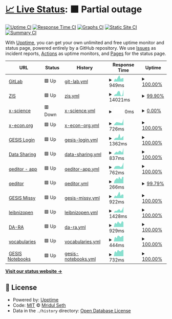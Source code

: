 # [📈 Live Status](https://GESISWTS.github.io/uptime): <!--live status--> **🟧 Partial outage**

[![Uptime CI](https://github.com/koj-co/upptime/workflows/Uptime%20CI/badge.svg)](https://github.com/koj-co/upptime/actions?query=workflow%3A%22Uptime+CI%22)
[![Response Time CI](https://github.com/koj-co/upptime/workflows/Response%20Time%20CI/badge.svg)](https://github.com/koj-co/upptime/actions?query=workflow%3A%22Response+Time+CI%22)
[![Graphs CI](https://github.com/koj-co/upptime/workflows/Graphs%20CI/badge.svg)](https://github.com/koj-co/upptime/actions?query=workflow%3A%22Graphs+CI%22)
[![Static Site CI](https://github.com/koj-co/upptime/workflows/Static%20Site%20CI/badge.svg)](https://github.com/koj-co/upptime/actions?query=workflow%3A%22Static+Site+CI%22)
[![Summary CI](https://github.com/koj-co/upptime/workflows/Summary%20CI/badge.svg)](https://github.com/koj-co/upptime/actions?query=workflow%3A%22Summary+CI%22)

With [Upptime](https://upptime.js.org), you can get your own unlimited and free uptime monitor and status page, powered entirely by a GitHub repository. We use [Issues](https://github.com/MridulS/test_status_page/issues) as incident reports, [Actions](https://github.com/MridulS/test_status_page/actions) as uptime monitors, and [Pages](https://MridulS.github.io/test_status_page) for the status page.

<!--start: status pages-->
<!-- This summary is generated by Upptime (https://github.com/upptime/upptime) -->
<!-- Do not edit this manually, your changes will be overwritten -->
<!-- prettier-ignore -->
| URL | Status | History | Response Time | Uptime |
| --- | ------ | ------- | ------------- | ------ |
| <img alt="" src="https://icons.duckduckgo.com/ip3/git.gesis.org.ico" height="13"> [GitLab](https://git.gesis.org) | 🟩 Up | [git-lab.yml](https://github.com/GESISWTS/uptime/commits/HEAD/history/git-lab.yml) | <details><summary><img alt="Response time graph" src="./graphs/git-lab/response-time-week.png" height="20"> 949ms</summary><br><a href="https://GESISWTS.github.io/uptime/history/git-lab"><img alt="Response time 783" src="https://img.shields.io/endpoint?url=https%3A%2F%2Fraw.githubusercontent.com%2FGESISWTS%2Fuptime%2FHEAD%2Fapi%2Fgit-lab%2Fresponse-time.json"></a><br><a href="https://GESISWTS.github.io/uptime/history/git-lab"><img alt="24-hour response time 929" src="https://img.shields.io/endpoint?url=https%3A%2F%2Fraw.githubusercontent.com%2FGESISWTS%2Fuptime%2FHEAD%2Fapi%2Fgit-lab%2Fresponse-time-day.json"></a><br><a href="https://GESISWTS.github.io/uptime/history/git-lab"><img alt="7-day response time 949" src="https://img.shields.io/endpoint?url=https%3A%2F%2Fraw.githubusercontent.com%2FGESISWTS%2Fuptime%2FHEAD%2Fapi%2Fgit-lab%2Fresponse-time-week.json"></a><br><a href="https://GESISWTS.github.io/uptime/history/git-lab"><img alt="30-day response time 923" src="https://img.shields.io/endpoint?url=https%3A%2F%2Fraw.githubusercontent.com%2FGESISWTS%2Fuptime%2FHEAD%2Fapi%2Fgit-lab%2Fresponse-time-month.json"></a><br><a href="https://GESISWTS.github.io/uptime/history/git-lab"><img alt="1-year response time 815" src="https://img.shields.io/endpoint?url=https%3A%2F%2Fraw.githubusercontent.com%2FGESISWTS%2Fuptime%2FHEAD%2Fapi%2Fgit-lab%2Fresponse-time-year.json"></a></details> | <details><summary><a href="https://GESISWTS.github.io/uptime/history/git-lab">100.00%</a></summary><a href="https://GESISWTS.github.io/uptime/history/git-lab"><img alt="All-time uptime 99.94%" src="https://img.shields.io/endpoint?url=https%3A%2F%2Fraw.githubusercontent.com%2FGESISWTS%2Fuptime%2FHEAD%2Fapi%2Fgit-lab%2Fuptime.json"></a><br><a href="https://GESISWTS.github.io/uptime/history/git-lab"><img alt="24-hour uptime 100.00%" src="https://img.shields.io/endpoint?url=https%3A%2F%2Fraw.githubusercontent.com%2FGESISWTS%2Fuptime%2FHEAD%2Fapi%2Fgit-lab%2Fuptime-day.json"></a><br><a href="https://GESISWTS.github.io/uptime/history/git-lab"><img alt="7-day uptime 100.00%" src="https://img.shields.io/endpoint?url=https%3A%2F%2Fraw.githubusercontent.com%2FGESISWTS%2Fuptime%2FHEAD%2Fapi%2Fgit-lab%2Fuptime-week.json"></a><br><a href="https://GESISWTS.github.io/uptime/history/git-lab"><img alt="30-day uptime 100.00%" src="https://img.shields.io/endpoint?url=https%3A%2F%2Fraw.githubusercontent.com%2FGESISWTS%2Fuptime%2FHEAD%2Fapi%2Fgit-lab%2Fuptime-month.json"></a><br><a href="https://GESISWTS.github.io/uptime/history/git-lab"><img alt="1-year uptime 100.00%" src="https://img.shields.io/endpoint?url=https%3A%2F%2Fraw.githubusercontent.com%2FGESISWTS%2Fuptime%2FHEAD%2Fapi%2Fgit-lab%2Fuptime-year.json"></a></details>
| <img alt="" src="https://icons.duckduckgo.com/ip3/zis.gesis.org.ico" height="13"> [ZIS](https://zis.gesis.org) | 🟩 Up | [zis.yml](https://github.com/GESISWTS/uptime/commits/HEAD/history/zis.yml) | <details><summary><img alt="Response time graph" src="./graphs/zis/response-time-week.png" height="20"> 14021ms</summary><br><a href="https://GESISWTS.github.io/uptime/history/zis"><img alt="Response time 4231" src="https://img.shields.io/endpoint?url=https%3A%2F%2Fraw.githubusercontent.com%2FGESISWTS%2Fuptime%2FHEAD%2Fapi%2Fzis%2Fresponse-time.json"></a><br><a href="https://GESISWTS.github.io/uptime/history/zis"><img alt="24-hour response time 23263" src="https://img.shields.io/endpoint?url=https%3A%2F%2Fraw.githubusercontent.com%2FGESISWTS%2Fuptime%2FHEAD%2Fapi%2Fzis%2Fresponse-time-day.json"></a><br><a href="https://GESISWTS.github.io/uptime/history/zis"><img alt="7-day response time 14021" src="https://img.shields.io/endpoint?url=https%3A%2F%2Fraw.githubusercontent.com%2FGESISWTS%2Fuptime%2FHEAD%2Fapi%2Fzis%2Fresponse-time-week.json"></a><br><a href="https://GESISWTS.github.io/uptime/history/zis"><img alt="30-day response time 8901" src="https://img.shields.io/endpoint?url=https%3A%2F%2Fraw.githubusercontent.com%2FGESISWTS%2Fuptime%2FHEAD%2Fapi%2Fzis%2Fresponse-time-month.json"></a><br><a href="https://GESISWTS.github.io/uptime/history/zis"><img alt="1-year response time 4546" src="https://img.shields.io/endpoint?url=https%3A%2F%2Fraw.githubusercontent.com%2FGESISWTS%2Fuptime%2FHEAD%2Fapi%2Fzis%2Fresponse-time-year.json"></a></details> | <details><summary><a href="https://GESISWTS.github.io/uptime/history/zis">99.90%</a></summary><a href="https://GESISWTS.github.io/uptime/history/zis"><img alt="All-time uptime 99.57%" src="https://img.shields.io/endpoint?url=https%3A%2F%2Fraw.githubusercontent.com%2FGESISWTS%2Fuptime%2FHEAD%2Fapi%2Fzis%2Fuptime.json"></a><br><a href="https://GESISWTS.github.io/uptime/history/zis"><img alt="24-hour uptime 99.32%" src="https://img.shields.io/endpoint?url=https%3A%2F%2Fraw.githubusercontent.com%2FGESISWTS%2Fuptime%2FHEAD%2Fapi%2Fzis%2Fuptime-day.json"></a><br><a href="https://GESISWTS.github.io/uptime/history/zis"><img alt="7-day uptime 99.90%" src="https://img.shields.io/endpoint?url=https%3A%2F%2Fraw.githubusercontent.com%2FGESISWTS%2Fuptime%2FHEAD%2Fapi%2Fzis%2Fuptime-week.json"></a><br><a href="https://GESISWTS.github.io/uptime/history/zis"><img alt="30-day uptime 99.80%" src="https://img.shields.io/endpoint?url=https%3A%2F%2Fraw.githubusercontent.com%2FGESISWTS%2Fuptime%2FHEAD%2Fapi%2Fzis%2Fuptime-month.json"></a><br><a href="https://GESISWTS.github.io/uptime/history/zis"><img alt="1-year uptime 99.39%" src="https://img.shields.io/endpoint?url=https%3A%2F%2Fraw.githubusercontent.com%2FGESISWTS%2Fuptime%2FHEAD%2Fapi%2Fzis%2Fuptime-year.json"></a></details>
| <img alt="" src="https://icons.duckduckgo.com/ip3/www.x-science.org.ico" height="13"> [x-science](https://www.x-science.org/xscience/#!Home) | 🟥 Down | [x-science.yml](https://github.com/GESISWTS/uptime/commits/HEAD/history/x-science.yml) | <details><summary><img alt="Response time graph" src="./graphs/x-science/response-time-week.png" height="20"> 0ms</summary><br><a href="https://GESISWTS.github.io/uptime/history/x-science"><img alt="Response time 485" src="https://img.shields.io/endpoint?url=https%3A%2F%2Fraw.githubusercontent.com%2FGESISWTS%2Fuptime%2FHEAD%2Fapi%2Fx-science%2Fresponse-time.json"></a><br><a href="https://GESISWTS.github.io/uptime/history/x-science"><img alt="24-hour response time 0" src="https://img.shields.io/endpoint?url=https%3A%2F%2Fraw.githubusercontent.com%2FGESISWTS%2Fuptime%2FHEAD%2Fapi%2Fx-science%2Fresponse-time-day.json"></a><br><a href="https://GESISWTS.github.io/uptime/history/x-science"><img alt="7-day response time 0" src="https://img.shields.io/endpoint?url=https%3A%2F%2Fraw.githubusercontent.com%2FGESISWTS%2Fuptime%2FHEAD%2Fapi%2Fx-science%2Fresponse-time-week.json"></a><br><a href="https://GESISWTS.github.io/uptime/history/x-science"><img alt="30-day response time 0" src="https://img.shields.io/endpoint?url=https%3A%2F%2Fraw.githubusercontent.com%2FGESISWTS%2Fuptime%2FHEAD%2Fapi%2Fx-science%2Fresponse-time-month.json"></a><br><a href="https://GESISWTS.github.io/uptime/history/x-science"><img alt="1-year response time 494" src="https://img.shields.io/endpoint?url=https%3A%2F%2Fraw.githubusercontent.com%2FGESISWTS%2Fuptime%2FHEAD%2Fapi%2Fx-science%2Fresponse-time-year.json"></a></details> | <details><summary><a href="https://GESISWTS.github.io/uptime/history/x-science">0.00%</a></summary><a href="https://GESISWTS.github.io/uptime/history/x-science"><img alt="All-time uptime 51.02%" src="https://img.shields.io/endpoint?url=https%3A%2F%2Fraw.githubusercontent.com%2FGESISWTS%2Fuptime%2FHEAD%2Fapi%2Fx-science%2Fuptime.json"></a><br><a href="https://GESISWTS.github.io/uptime/history/x-science"><img alt="24-hour uptime 0.00%" src="https://img.shields.io/endpoint?url=https%3A%2F%2Fraw.githubusercontent.com%2FGESISWTS%2Fuptime%2FHEAD%2Fapi%2Fx-science%2Fuptime-day.json"></a><br><a href="https://GESISWTS.github.io/uptime/history/x-science"><img alt="7-day uptime 0.00%" src="https://img.shields.io/endpoint?url=https%3A%2F%2Fraw.githubusercontent.com%2FGESISWTS%2Fuptime%2FHEAD%2Fapi%2Fx-science%2Fuptime-week.json"></a><br><a href="https://GESISWTS.github.io/uptime/history/x-science"><img alt="30-day uptime 1.38%" src="https://img.shields.io/endpoint?url=https%3A%2F%2Fraw.githubusercontent.com%2FGESISWTS%2Fuptime%2FHEAD%2Fapi%2Fx-science%2Fuptime-month.json"></a><br><a href="https://GESISWTS.github.io/uptime/history/x-science"><img alt="1-year uptime 4.42%" src="https://img.shields.io/endpoint?url=https%3A%2F%2Fraw.githubusercontent.com%2FGESISWTS%2Fuptime%2FHEAD%2Fapi%2Fx-science%2Fuptime-year.json"></a></details>
| <img alt="" src="https://icons.duckduckgo.com/ip3/x-econ.org.ico" height="13"> [x-econ.org](https://x-econ.org/xecon/#!Home) | 🟩 Up | [x-econ-org.yml](https://github.com/GESISWTS/uptime/commits/HEAD/history/x-econ-org.yml) | <details><summary><img alt="Response time graph" src="./graphs/x-econ-org/response-time-week.png" height="20"> 726ms</summary><br><a href="https://GESISWTS.github.io/uptime/history/x-econ-org"><img alt="Response time 515" src="https://img.shields.io/endpoint?url=https%3A%2F%2Fraw.githubusercontent.com%2FGESISWTS%2Fuptime%2FHEAD%2Fapi%2Fx-econ-org%2Fresponse-time.json"></a><br><a href="https://GESISWTS.github.io/uptime/history/x-econ-org"><img alt="24-hour response time 1540" src="https://img.shields.io/endpoint?url=https%3A%2F%2Fraw.githubusercontent.com%2FGESISWTS%2Fuptime%2FHEAD%2Fapi%2Fx-econ-org%2Fresponse-time-day.json"></a><br><a href="https://GESISWTS.github.io/uptime/history/x-econ-org"><img alt="7-day response time 726" src="https://img.shields.io/endpoint?url=https%3A%2F%2Fraw.githubusercontent.com%2FGESISWTS%2Fuptime%2FHEAD%2Fapi%2Fx-econ-org%2Fresponse-time-week.json"></a><br><a href="https://GESISWTS.github.io/uptime/history/x-econ-org"><img alt="30-day response time 595" src="https://img.shields.io/endpoint?url=https%3A%2F%2Fraw.githubusercontent.com%2FGESISWTS%2Fuptime%2FHEAD%2Fapi%2Fx-econ-org%2Fresponse-time-month.json"></a><br><a href="https://GESISWTS.github.io/uptime/history/x-econ-org"><img alt="1-year response time 518" src="https://img.shields.io/endpoint?url=https%3A%2F%2Fraw.githubusercontent.com%2FGESISWTS%2Fuptime%2FHEAD%2Fapi%2Fx-econ-org%2Fresponse-time-year.json"></a></details> | <details><summary><a href="https://GESISWTS.github.io/uptime/history/x-econ-org">100.00%</a></summary><a href="https://GESISWTS.github.io/uptime/history/x-econ-org"><img alt="All-time uptime 99.19%" src="https://img.shields.io/endpoint?url=https%3A%2F%2Fraw.githubusercontent.com%2FGESISWTS%2Fuptime%2FHEAD%2Fapi%2Fx-econ-org%2Fuptime.json"></a><br><a href="https://GESISWTS.github.io/uptime/history/x-econ-org"><img alt="24-hour uptime 100.00%" src="https://img.shields.io/endpoint?url=https%3A%2F%2Fraw.githubusercontent.com%2FGESISWTS%2Fuptime%2FHEAD%2Fapi%2Fx-econ-org%2Fuptime-day.json"></a><br><a href="https://GESISWTS.github.io/uptime/history/x-econ-org"><img alt="7-day uptime 100.00%" src="https://img.shields.io/endpoint?url=https%3A%2F%2Fraw.githubusercontent.com%2FGESISWTS%2Fuptime%2FHEAD%2Fapi%2Fx-econ-org%2Fuptime-week.json"></a><br><a href="https://GESISWTS.github.io/uptime/history/x-econ-org"><img alt="30-day uptime 99.96%" src="https://img.shields.io/endpoint?url=https%3A%2F%2Fraw.githubusercontent.com%2FGESISWTS%2Fuptime%2FHEAD%2Fapi%2Fx-econ-org%2Fuptime-month.json"></a><br><a href="https://GESISWTS.github.io/uptime/history/x-econ-org"><img alt="1-year uptime 98.46%" src="https://img.shields.io/endpoint?url=https%3A%2F%2Fraw.githubusercontent.com%2FGESISWTS%2Fuptime%2FHEAD%2Fapi%2Fx-econ-org%2Fuptime-year.json"></a></details>
| <img alt="" src="https://icons.duckduckgo.com/ip3/login.gesis.org.ico" height="13"> [GESIS Login](https://login.gesis.org) | 🟩 Up | [gesis-login.yml](https://github.com/GESISWTS/uptime/commits/HEAD/history/gesis-login.yml) | <details><summary><img alt="Response time graph" src="./graphs/gesis-login/response-time-week.png" height="20"> 1362ms</summary><br><a href="https://GESISWTS.github.io/uptime/history/gesis-login"><img alt="Response time 893" src="https://img.shields.io/endpoint?url=https%3A%2F%2Fraw.githubusercontent.com%2FGESISWTS%2Fuptime%2FHEAD%2Fapi%2Fgesis-login%2Fresponse-time.json"></a><br><a href="https://GESISWTS.github.io/uptime/history/gesis-login"><img alt="24-hour response time 1838" src="https://img.shields.io/endpoint?url=https%3A%2F%2Fraw.githubusercontent.com%2FGESISWTS%2Fuptime%2FHEAD%2Fapi%2Fgesis-login%2Fresponse-time-day.json"></a><br><a href="https://GESISWTS.github.io/uptime/history/gesis-login"><img alt="7-day response time 1362" src="https://img.shields.io/endpoint?url=https%3A%2F%2Fraw.githubusercontent.com%2FGESISWTS%2Fuptime%2FHEAD%2Fapi%2Fgesis-login%2Fresponse-time-week.json"></a><br><a href="https://GESISWTS.github.io/uptime/history/gesis-login"><img alt="30-day response time 1008" src="https://img.shields.io/endpoint?url=https%3A%2F%2Fraw.githubusercontent.com%2FGESISWTS%2Fuptime%2FHEAD%2Fapi%2Fgesis-login%2Fresponse-time-month.json"></a><br><a href="https://GESISWTS.github.io/uptime/history/gesis-login"><img alt="1-year response time 881" src="https://img.shields.io/endpoint?url=https%3A%2F%2Fraw.githubusercontent.com%2FGESISWTS%2Fuptime%2FHEAD%2Fapi%2Fgesis-login%2Fresponse-time-year.json"></a></details> | <details><summary><a href="https://GESISWTS.github.io/uptime/history/gesis-login">100.00%</a></summary><a href="https://GESISWTS.github.io/uptime/history/gesis-login"><img alt="All-time uptime 99.00%" src="https://img.shields.io/endpoint?url=https%3A%2F%2Fraw.githubusercontent.com%2FGESISWTS%2Fuptime%2FHEAD%2Fapi%2Fgesis-login%2Fuptime.json"></a><br><a href="https://GESISWTS.github.io/uptime/history/gesis-login"><img alt="24-hour uptime 100.00%" src="https://img.shields.io/endpoint?url=https%3A%2F%2Fraw.githubusercontent.com%2FGESISWTS%2Fuptime%2FHEAD%2Fapi%2Fgesis-login%2Fuptime-day.json"></a><br><a href="https://GESISWTS.github.io/uptime/history/gesis-login"><img alt="7-day uptime 100.00%" src="https://img.shields.io/endpoint?url=https%3A%2F%2Fraw.githubusercontent.com%2FGESISWTS%2Fuptime%2FHEAD%2Fapi%2Fgesis-login%2Fuptime-week.json"></a><br><a href="https://GESISWTS.github.io/uptime/history/gesis-login"><img alt="30-day uptime 100.00%" src="https://img.shields.io/endpoint?url=https%3A%2F%2Fraw.githubusercontent.com%2FGESISWTS%2Fuptime%2FHEAD%2Fapi%2Fgesis-login%2Fuptime-month.json"></a><br><a href="https://GESISWTS.github.io/uptime/history/gesis-login"><img alt="1-year uptime 99.32%" src="https://img.shields.io/endpoint?url=https%3A%2F%2Fraw.githubusercontent.com%2FGESISWTS%2Fuptime%2FHEAD%2Fapi%2Fgesis-login%2Fuptime-year.json"></a></details>
| <img alt="" src="https://icons.duckduckgo.com/ip3/data.gesis.org.ico" height="13"> [Data Sharing](https://data.gesis.org/sharing/#!Home) | 🟩 Up | [data-sharing.yml](https://github.com/GESISWTS/uptime/commits/HEAD/history/data-sharing.yml) | <details><summary><img alt="Response time graph" src="./graphs/data-sharing/response-time-week.png" height="20"> 837ms</summary><br><a href="https://GESISWTS.github.io/uptime/history/data-sharing"><img alt="Response time 495" src="https://img.shields.io/endpoint?url=https%3A%2F%2Fraw.githubusercontent.com%2FGESISWTS%2Fuptime%2FHEAD%2Fapi%2Fdata-sharing%2Fresponse-time.json"></a><br><a href="https://GESISWTS.github.io/uptime/history/data-sharing"><img alt="24-hour response time 1768" src="https://img.shields.io/endpoint?url=https%3A%2F%2Fraw.githubusercontent.com%2FGESISWTS%2Fuptime%2FHEAD%2Fapi%2Fdata-sharing%2Fresponse-time-day.json"></a><br><a href="https://GESISWTS.github.io/uptime/history/data-sharing"><img alt="7-day response time 837" src="https://img.shields.io/endpoint?url=https%3A%2F%2Fraw.githubusercontent.com%2FGESISWTS%2Fuptime%2FHEAD%2Fapi%2Fdata-sharing%2Fresponse-time-week.json"></a><br><a href="https://GESISWTS.github.io/uptime/history/data-sharing"><img alt="30-day response time 548" src="https://img.shields.io/endpoint?url=https%3A%2F%2Fraw.githubusercontent.com%2FGESISWTS%2Fuptime%2FHEAD%2Fapi%2Fdata-sharing%2Fresponse-time-month.json"></a><br><a href="https://GESISWTS.github.io/uptime/history/data-sharing"><img alt="1-year response time 486" src="https://img.shields.io/endpoint?url=https%3A%2F%2Fraw.githubusercontent.com%2FGESISWTS%2Fuptime%2FHEAD%2Fapi%2Fdata-sharing%2Fresponse-time-year.json"></a></details> | <details><summary><a href="https://GESISWTS.github.io/uptime/history/data-sharing">100.00%</a></summary><a href="https://GESISWTS.github.io/uptime/history/data-sharing"><img alt="All-time uptime 99.48%" src="https://img.shields.io/endpoint?url=https%3A%2F%2Fraw.githubusercontent.com%2FGESISWTS%2Fuptime%2FHEAD%2Fapi%2Fdata-sharing%2Fuptime.json"></a><br><a href="https://GESISWTS.github.io/uptime/history/data-sharing"><img alt="24-hour uptime 100.00%" src="https://img.shields.io/endpoint?url=https%3A%2F%2Fraw.githubusercontent.com%2FGESISWTS%2Fuptime%2FHEAD%2Fapi%2Fdata-sharing%2Fuptime-day.json"></a><br><a href="https://GESISWTS.github.io/uptime/history/data-sharing"><img alt="7-day uptime 100.00%" src="https://img.shields.io/endpoint?url=https%3A%2F%2Fraw.githubusercontent.com%2FGESISWTS%2Fuptime%2FHEAD%2Fapi%2Fdata-sharing%2Fuptime-week.json"></a><br><a href="https://GESISWTS.github.io/uptime/history/data-sharing"><img alt="30-day uptime 99.88%" src="https://img.shields.io/endpoint?url=https%3A%2F%2Fraw.githubusercontent.com%2FGESISWTS%2Fuptime%2FHEAD%2Fapi%2Fdata-sharing%2Fuptime-month.json"></a><br><a href="https://GESISWTS.github.io/uptime/history/data-sharing"><img alt="1-year uptime 99.12%" src="https://img.shields.io/endpoint?url=https%3A%2F%2Fraw.githubusercontent.com%2FGESISWTS%2Fuptime%2FHEAD%2Fapi%2Fdata-sharing%2Fuptime-year.json"></a></details>
| <img alt="" src="https://icons.duckduckgo.com/ip3/multiweb.gesis.org.ico" height="13"> [qeditor - app](https://multiweb.gesis.org/labs/apps/qeditor) | 🟩 Up | [qeditor-app.yml](https://github.com/GESISWTS/uptime/commits/HEAD/history/qeditor-app.yml) | <details><summary><img alt="Response time graph" src="./graphs/qeditor-app/response-time-week.png" height="20"> 762ms</summary><br><a href="https://GESISWTS.github.io/uptime/history/qeditor-app"><img alt="Response time 625" src="https://img.shields.io/endpoint?url=https%3A%2F%2Fraw.githubusercontent.com%2FGESISWTS%2Fuptime%2FHEAD%2Fapi%2Fqeditor-app%2Fresponse-time.json"></a><br><a href="https://GESISWTS.github.io/uptime/history/qeditor-app"><img alt="24-hour response time 1572" src="https://img.shields.io/endpoint?url=https%3A%2F%2Fraw.githubusercontent.com%2FGESISWTS%2Fuptime%2FHEAD%2Fapi%2Fqeditor-app%2Fresponse-time-day.json"></a><br><a href="https://GESISWTS.github.io/uptime/history/qeditor-app"><img alt="7-day response time 762" src="https://img.shields.io/endpoint?url=https%3A%2F%2Fraw.githubusercontent.com%2FGESISWTS%2Fuptime%2FHEAD%2Fapi%2Fqeditor-app%2Fresponse-time-week.json"></a><br><a href="https://GESISWTS.github.io/uptime/history/qeditor-app"><img alt="30-day response time 668" src="https://img.shields.io/endpoint?url=https%3A%2F%2Fraw.githubusercontent.com%2FGESISWTS%2Fuptime%2FHEAD%2Fapi%2Fqeditor-app%2Fresponse-time-month.json"></a><br><a href="https://GESISWTS.github.io/uptime/history/qeditor-app"><img alt="1-year response time 641" src="https://img.shields.io/endpoint?url=https%3A%2F%2Fraw.githubusercontent.com%2FGESISWTS%2Fuptime%2FHEAD%2Fapi%2Fqeditor-app%2Fresponse-time-year.json"></a></details> | <details><summary><a href="https://GESISWTS.github.io/uptime/history/qeditor-app">100.00%</a></summary><a href="https://GESISWTS.github.io/uptime/history/qeditor-app"><img alt="All-time uptime 99.85%" src="https://img.shields.io/endpoint?url=https%3A%2F%2Fraw.githubusercontent.com%2FGESISWTS%2Fuptime%2FHEAD%2Fapi%2Fqeditor-app%2Fuptime.json"></a><br><a href="https://GESISWTS.github.io/uptime/history/qeditor-app"><img alt="24-hour uptime 100.00%" src="https://img.shields.io/endpoint?url=https%3A%2F%2Fraw.githubusercontent.com%2FGESISWTS%2Fuptime%2FHEAD%2Fapi%2Fqeditor-app%2Fuptime-day.json"></a><br><a href="https://GESISWTS.github.io/uptime/history/qeditor-app"><img alt="7-day uptime 100.00%" src="https://img.shields.io/endpoint?url=https%3A%2F%2Fraw.githubusercontent.com%2FGESISWTS%2Fuptime%2FHEAD%2Fapi%2Fqeditor-app%2Fuptime-week.json"></a><br><a href="https://GESISWTS.github.io/uptime/history/qeditor-app"><img alt="30-day uptime 99.96%" src="https://img.shields.io/endpoint?url=https%3A%2F%2Fraw.githubusercontent.com%2FGESISWTS%2Fuptime%2FHEAD%2Fapi%2Fqeditor-app%2Fuptime-month.json"></a><br><a href="https://GESISWTS.github.io/uptime/history/qeditor-app"><img alt="1-year uptime 99.78%" src="https://img.shields.io/endpoint?url=https%3A%2F%2Fraw.githubusercontent.com%2FGESISWTS%2Fuptime%2FHEAD%2Fapi%2Fqeditor-app%2Fuptime-year.json"></a></details>
| <img alt="" src="https://icons.duckduckgo.com/ip3/multiweb.gesis.org.ico" height="13"> [qeditor](https://multiweb.gesis.org/qeditor) | 🟩 Up | [qeditor.yml](https://github.com/GESISWTS/uptime/commits/HEAD/history/qeditor.yml) | <details><summary><img alt="Response time graph" src="./graphs/qeditor/response-time-week.png" height="20"> 266ms</summary><br><a href="https://GESISWTS.github.io/uptime/history/qeditor"><img alt="Response time 299" src="https://img.shields.io/endpoint?url=https%3A%2F%2Fraw.githubusercontent.com%2FGESISWTS%2Fuptime%2FHEAD%2Fapi%2Fqeditor%2Fresponse-time.json"></a><br><a href="https://GESISWTS.github.io/uptime/history/qeditor"><img alt="24-hour response time 344" src="https://img.shields.io/endpoint?url=https%3A%2F%2Fraw.githubusercontent.com%2FGESISWTS%2Fuptime%2FHEAD%2Fapi%2Fqeditor%2Fresponse-time-day.json"></a><br><a href="https://GESISWTS.github.io/uptime/history/qeditor"><img alt="7-day response time 266" src="https://img.shields.io/endpoint?url=https%3A%2F%2Fraw.githubusercontent.com%2FGESISWTS%2Fuptime%2FHEAD%2Fapi%2Fqeditor%2Fresponse-time-week.json"></a><br><a href="https://GESISWTS.github.io/uptime/history/qeditor"><img alt="30-day response time 269" src="https://img.shields.io/endpoint?url=https%3A%2F%2Fraw.githubusercontent.com%2FGESISWTS%2Fuptime%2FHEAD%2Fapi%2Fqeditor%2Fresponse-time-month.json"></a><br><a href="https://GESISWTS.github.io/uptime/history/qeditor"><img alt="1-year response time 313" src="https://img.shields.io/endpoint?url=https%3A%2F%2Fraw.githubusercontent.com%2FGESISWTS%2Fuptime%2FHEAD%2Fapi%2Fqeditor%2Fresponse-time-year.json"></a></details> | <details><summary><a href="https://GESISWTS.github.io/uptime/history/qeditor">99.79%</a></summary><a href="https://GESISWTS.github.io/uptime/history/qeditor"><img alt="All-time uptime 99.79%" src="https://img.shields.io/endpoint?url=https%3A%2F%2Fraw.githubusercontent.com%2FGESISWTS%2Fuptime%2FHEAD%2Fapi%2Fqeditor%2Fuptime.json"></a><br><a href="https://GESISWTS.github.io/uptime/history/qeditor"><img alt="24-hour uptime 100.00%" src="https://img.shields.io/endpoint?url=https%3A%2F%2Fraw.githubusercontent.com%2FGESISWTS%2Fuptime%2FHEAD%2Fapi%2Fqeditor%2Fuptime-day.json"></a><br><a href="https://GESISWTS.github.io/uptime/history/qeditor"><img alt="7-day uptime 99.79%" src="https://img.shields.io/endpoint?url=https%3A%2F%2Fraw.githubusercontent.com%2FGESISWTS%2Fuptime%2FHEAD%2Fapi%2Fqeditor%2Fuptime-week.json"></a><br><a href="https://GESISWTS.github.io/uptime/history/qeditor"><img alt="30-day uptime 99.92%" src="https://img.shields.io/endpoint?url=https%3A%2F%2Fraw.githubusercontent.com%2FGESISWTS%2Fuptime%2FHEAD%2Fapi%2Fqeditor%2Fuptime-month.json"></a><br><a href="https://GESISWTS.github.io/uptime/history/qeditor"><img alt="1-year uptime 99.65%" src="https://img.shields.io/endpoint?url=https%3A%2F%2Fraw.githubusercontent.com%2FGESISWTS%2Fuptime%2FHEAD%2Fapi%2Fqeditor%2Fuptime-year.json"></a></details>
| <img alt="" src="https://icons.duckduckgo.com/ip3/www.gesis.org.ico" height="13"> [GESIS Missy](https://www.gesis.org/missy) | 🟩 Up | [gesis-missy.yml](https://github.com/GESISWTS/uptime/commits/HEAD/history/gesis-missy.yml) | <details><summary><img alt="Response time graph" src="./graphs/gesis-missy/response-time-week.png" height="20"> 922ms</summary><br><a href="https://GESISWTS.github.io/uptime/history/gesis-missy"><img alt="Response time 724" src="https://img.shields.io/endpoint?url=https%3A%2F%2Fraw.githubusercontent.com%2FGESISWTS%2Fuptime%2FHEAD%2Fapi%2Fgesis-missy%2Fresponse-time.json"></a><br><a href="https://GESISWTS.github.io/uptime/history/gesis-missy"><img alt="24-hour response time 910" src="https://img.shields.io/endpoint?url=https%3A%2F%2Fraw.githubusercontent.com%2FGESISWTS%2Fuptime%2FHEAD%2Fapi%2Fgesis-missy%2Fresponse-time-day.json"></a><br><a href="https://GESISWTS.github.io/uptime/history/gesis-missy"><img alt="7-day response time 922" src="https://img.shields.io/endpoint?url=https%3A%2F%2Fraw.githubusercontent.com%2FGESISWTS%2Fuptime%2FHEAD%2Fapi%2Fgesis-missy%2Fresponse-time-week.json"></a><br><a href="https://GESISWTS.github.io/uptime/history/gesis-missy"><img alt="30-day response time 772" src="https://img.shields.io/endpoint?url=https%3A%2F%2Fraw.githubusercontent.com%2FGESISWTS%2Fuptime%2FHEAD%2Fapi%2Fgesis-missy%2Fresponse-time-month.json"></a><br><a href="https://GESISWTS.github.io/uptime/history/gesis-missy"><img alt="1-year response time 706" src="https://img.shields.io/endpoint?url=https%3A%2F%2Fraw.githubusercontent.com%2FGESISWTS%2Fuptime%2FHEAD%2Fapi%2Fgesis-missy%2Fresponse-time-year.json"></a></details> | <details><summary><a href="https://GESISWTS.github.io/uptime/history/gesis-missy">100.00%</a></summary><a href="https://GESISWTS.github.io/uptime/history/gesis-missy"><img alt="All-time uptime 99.91%" src="https://img.shields.io/endpoint?url=https%3A%2F%2Fraw.githubusercontent.com%2FGESISWTS%2Fuptime%2FHEAD%2Fapi%2Fgesis-missy%2Fuptime.json"></a><br><a href="https://GESISWTS.github.io/uptime/history/gesis-missy"><img alt="24-hour uptime 100.00%" src="https://img.shields.io/endpoint?url=https%3A%2F%2Fraw.githubusercontent.com%2FGESISWTS%2Fuptime%2FHEAD%2Fapi%2Fgesis-missy%2Fuptime-day.json"></a><br><a href="https://GESISWTS.github.io/uptime/history/gesis-missy"><img alt="7-day uptime 100.00%" src="https://img.shields.io/endpoint?url=https%3A%2F%2Fraw.githubusercontent.com%2FGESISWTS%2Fuptime%2FHEAD%2Fapi%2Fgesis-missy%2Fuptime-week.json"></a><br><a href="https://GESISWTS.github.io/uptime/history/gesis-missy"><img alt="30-day uptime 100.00%" src="https://img.shields.io/endpoint?url=https%3A%2F%2Fraw.githubusercontent.com%2FGESISWTS%2Fuptime%2FHEAD%2Fapi%2Fgesis-missy%2Fuptime-month.json"></a><br><a href="https://GESISWTS.github.io/uptime/history/gesis-missy"><img alt="1-year uptime 99.98%" src="https://img.shields.io/endpoint?url=https%3A%2F%2Fraw.githubusercontent.com%2FGESISWTS%2Fuptime%2FHEAD%2Fapi%2Fgesis-missy%2Fuptime-year.json"></a></details>
| <img alt="" src="https://icons.duckduckgo.com/ip3/www.leibnizopen.de.ico" height="13"> [leibnizopen](http://www.leibnizopen.de/suche/handle/document/113707) | 🟩 Up | [leibnizopen.yml](https://github.com/GESISWTS/uptime/commits/HEAD/history/leibnizopen.yml) | <details><summary><img alt="Response time graph" src="./graphs/leibnizopen/response-time-week.png" height="20"> 1428ms</summary><br><a href="https://GESISWTS.github.io/uptime/history/leibnizopen"><img alt="Response time 943" src="https://img.shields.io/endpoint?url=https%3A%2F%2Fraw.githubusercontent.com%2FGESISWTS%2Fuptime%2FHEAD%2Fapi%2Fleibnizopen%2Fresponse-time.json"></a><br><a href="https://GESISWTS.github.io/uptime/history/leibnizopen"><img alt="24-hour response time 3046" src="https://img.shields.io/endpoint?url=https%3A%2F%2Fraw.githubusercontent.com%2FGESISWTS%2Fuptime%2FHEAD%2Fapi%2Fleibnizopen%2Fresponse-time-day.json"></a><br><a href="https://GESISWTS.github.io/uptime/history/leibnizopen"><img alt="7-day response time 1428" src="https://img.shields.io/endpoint?url=https%3A%2F%2Fraw.githubusercontent.com%2FGESISWTS%2Fuptime%2FHEAD%2Fapi%2Fleibnizopen%2Fresponse-time-week.json"></a><br><a href="https://GESISWTS.github.io/uptime/history/leibnizopen"><img alt="30-day response time 1143" src="https://img.shields.io/endpoint?url=https%3A%2F%2Fraw.githubusercontent.com%2FGESISWTS%2Fuptime%2FHEAD%2Fapi%2Fleibnizopen%2Fresponse-time-month.json"></a><br><a href="https://GESISWTS.github.io/uptime/history/leibnizopen"><img alt="1-year response time 1020" src="https://img.shields.io/endpoint?url=https%3A%2F%2Fraw.githubusercontent.com%2FGESISWTS%2Fuptime%2FHEAD%2Fapi%2Fleibnizopen%2Fresponse-time-year.json"></a></details> | <details><summary><a href="https://GESISWTS.github.io/uptime/history/leibnizopen">100.00%</a></summary><a href="https://GESISWTS.github.io/uptime/history/leibnizopen"><img alt="All-time uptime 57.46%" src="https://img.shields.io/endpoint?url=https%3A%2F%2Fraw.githubusercontent.com%2FGESISWTS%2Fuptime%2FHEAD%2Fapi%2Fleibnizopen%2Fuptime.json"></a><br><a href="https://GESISWTS.github.io/uptime/history/leibnizopen"><img alt="24-hour uptime 100.00%" src="https://img.shields.io/endpoint?url=https%3A%2F%2Fraw.githubusercontent.com%2FGESISWTS%2Fuptime%2FHEAD%2Fapi%2Fleibnizopen%2Fuptime-day.json"></a><br><a href="https://GESISWTS.github.io/uptime/history/leibnizopen"><img alt="7-day uptime 100.00%" src="https://img.shields.io/endpoint?url=https%3A%2F%2Fraw.githubusercontent.com%2FGESISWTS%2Fuptime%2FHEAD%2Fapi%2Fleibnizopen%2Fuptime-week.json"></a><br><a href="https://GESISWTS.github.io/uptime/history/leibnizopen"><img alt="30-day uptime 99.96%" src="https://img.shields.io/endpoint?url=https%3A%2F%2Fraw.githubusercontent.com%2FGESISWTS%2Fuptime%2FHEAD%2Fapi%2Fleibnizopen%2Fuptime-month.json"></a><br><a href="https://GESISWTS.github.io/uptime/history/leibnizopen"><img alt="1-year uptime 44.11%" src="https://img.shields.io/endpoint?url=https%3A%2F%2Fraw.githubusercontent.com%2FGESISWTS%2Fuptime%2FHEAD%2Fapi%2Fleibnizopen%2Fuptime-year.json"></a></details>
| <img alt="" src="https://icons.duckduckgo.com/ip3/www.da-ra.de.ico" height="13"> [DA-RA](https://www.da-ra.de/dara/mydara) | 🟩 Up | [da-ra.yml](https://github.com/GESISWTS/uptime/commits/HEAD/history/da-ra.yml) | <details><summary><img alt="Response time graph" src="./graphs/da-ra/response-time-week.png" height="20"> 929ms</summary><br><a href="https://GESISWTS.github.io/uptime/history/da-ra"><img alt="Response time 892" src="https://img.shields.io/endpoint?url=https%3A%2F%2Fraw.githubusercontent.com%2FGESISWTS%2Fuptime%2FHEAD%2Fapi%2Fda-ra%2Fresponse-time.json"></a><br><a href="https://GESISWTS.github.io/uptime/history/da-ra"><img alt="24-hour response time 1029" src="https://img.shields.io/endpoint?url=https%3A%2F%2Fraw.githubusercontent.com%2FGESISWTS%2Fuptime%2FHEAD%2Fapi%2Fda-ra%2Fresponse-time-day.json"></a><br><a href="https://GESISWTS.github.io/uptime/history/da-ra"><img alt="7-day response time 929" src="https://img.shields.io/endpoint?url=https%3A%2F%2Fraw.githubusercontent.com%2FGESISWTS%2Fuptime%2FHEAD%2Fapi%2Fda-ra%2Fresponse-time-week.json"></a><br><a href="https://GESISWTS.github.io/uptime/history/da-ra"><img alt="30-day response time 877" src="https://img.shields.io/endpoint?url=https%3A%2F%2Fraw.githubusercontent.com%2FGESISWTS%2Fuptime%2FHEAD%2Fapi%2Fda-ra%2Fresponse-time-month.json"></a><br><a href="https://GESISWTS.github.io/uptime/history/da-ra"><img alt="1-year response time 864" src="https://img.shields.io/endpoint?url=https%3A%2F%2Fraw.githubusercontent.com%2FGESISWTS%2Fuptime%2FHEAD%2Fapi%2Fda-ra%2Fresponse-time-year.json"></a></details> | <details><summary><a href="https://GESISWTS.github.io/uptime/history/da-ra">100.00%</a></summary><a href="https://GESISWTS.github.io/uptime/history/da-ra"><img alt="All-time uptime 99.94%" src="https://img.shields.io/endpoint?url=https%3A%2F%2Fraw.githubusercontent.com%2FGESISWTS%2Fuptime%2FHEAD%2Fapi%2Fda-ra%2Fuptime.json"></a><br><a href="https://GESISWTS.github.io/uptime/history/da-ra"><img alt="24-hour uptime 100.00%" src="https://img.shields.io/endpoint?url=https%3A%2F%2Fraw.githubusercontent.com%2FGESISWTS%2Fuptime%2FHEAD%2Fapi%2Fda-ra%2Fuptime-day.json"></a><br><a href="https://GESISWTS.github.io/uptime/history/da-ra"><img alt="7-day uptime 100.00%" src="https://img.shields.io/endpoint?url=https%3A%2F%2Fraw.githubusercontent.com%2FGESISWTS%2Fuptime%2FHEAD%2Fapi%2Fda-ra%2Fuptime-week.json"></a><br><a href="https://GESISWTS.github.io/uptime/history/da-ra"><img alt="30-day uptime 100.00%" src="https://img.shields.io/endpoint?url=https%3A%2F%2Fraw.githubusercontent.com%2FGESISWTS%2Fuptime%2FHEAD%2Fapi%2Fda-ra%2Fuptime-month.json"></a><br><a href="https://GESISWTS.github.io/uptime/history/da-ra"><img alt="1-year uptime 99.94%" src="https://img.shields.io/endpoint?url=https%3A%2F%2Fraw.githubusercontent.com%2FGESISWTS%2Fuptime%2FHEAD%2Fapi%2Fda-ra%2Fuptime-year.json"></a></details>
| <img alt="" src="https://icons.duckduckgo.com/ip3/vocabularies.cessda.eu.ico" height="13"> [vocabularies](https://vocabularies.cessda.eu) | 🟩 Up | [vocabularies.yml](https://github.com/GESISWTS/uptime/commits/HEAD/history/vocabularies.yml) | <details><summary><img alt="Response time graph" src="./graphs/vocabularies/response-time-week.png" height="20"> 444ms</summary><br><a href="https://GESISWTS.github.io/uptime/history/vocabularies"><img alt="Response time 452" src="https://img.shields.io/endpoint?url=https%3A%2F%2Fraw.githubusercontent.com%2FGESISWTS%2Fuptime%2FHEAD%2Fapi%2Fvocabularies%2Fresponse-time.json"></a><br><a href="https://GESISWTS.github.io/uptime/history/vocabularies"><img alt="24-hour response time 515" src="https://img.shields.io/endpoint?url=https%3A%2F%2Fraw.githubusercontent.com%2FGESISWTS%2Fuptime%2FHEAD%2Fapi%2Fvocabularies%2Fresponse-time-day.json"></a><br><a href="https://GESISWTS.github.io/uptime/history/vocabularies"><img alt="7-day response time 444" src="https://img.shields.io/endpoint?url=https%3A%2F%2Fraw.githubusercontent.com%2FGESISWTS%2Fuptime%2FHEAD%2Fapi%2Fvocabularies%2Fresponse-time-week.json"></a><br><a href="https://GESISWTS.github.io/uptime/history/vocabularies"><img alt="30-day response time 431" src="https://img.shields.io/endpoint?url=https%3A%2F%2Fraw.githubusercontent.com%2FGESISWTS%2Fuptime%2FHEAD%2Fapi%2Fvocabularies%2Fresponse-time-month.json"></a><br><a href="https://GESISWTS.github.io/uptime/history/vocabularies"><img alt="1-year response time 458" src="https://img.shields.io/endpoint?url=https%3A%2F%2Fraw.githubusercontent.com%2FGESISWTS%2Fuptime%2FHEAD%2Fapi%2Fvocabularies%2Fresponse-time-year.json"></a></details> | <details><summary><a href="https://GESISWTS.github.io/uptime/history/vocabularies">100.00%</a></summary><a href="https://GESISWTS.github.io/uptime/history/vocabularies"><img alt="All-time uptime 99.88%" src="https://img.shields.io/endpoint?url=https%3A%2F%2Fraw.githubusercontent.com%2FGESISWTS%2Fuptime%2FHEAD%2Fapi%2Fvocabularies%2Fuptime.json"></a><br><a href="https://GESISWTS.github.io/uptime/history/vocabularies"><img alt="24-hour uptime 100.00%" src="https://img.shields.io/endpoint?url=https%3A%2F%2Fraw.githubusercontent.com%2FGESISWTS%2Fuptime%2FHEAD%2Fapi%2Fvocabularies%2Fuptime-day.json"></a><br><a href="https://GESISWTS.github.io/uptime/history/vocabularies"><img alt="7-day uptime 100.00%" src="https://img.shields.io/endpoint?url=https%3A%2F%2Fraw.githubusercontent.com%2FGESISWTS%2Fuptime%2FHEAD%2Fapi%2Fvocabularies%2Fuptime-week.json"></a><br><a href="https://GESISWTS.github.io/uptime/history/vocabularies"><img alt="30-day uptime 97.66%" src="https://img.shields.io/endpoint?url=https%3A%2F%2Fraw.githubusercontent.com%2FGESISWTS%2Fuptime%2FHEAD%2Fapi%2Fvocabularies%2Fuptime-month.json"></a><br><a href="https://GESISWTS.github.io/uptime/history/vocabularies"><img alt="1-year uptime 99.80%" src="https://img.shields.io/endpoint?url=https%3A%2F%2Fraw.githubusercontent.com%2FGESISWTS%2Fuptime%2FHEAD%2Fapi%2Fvocabularies%2Fuptime-year.json"></a></details>
| <img alt="" src="https://icons.duckduckgo.com/ip3/notebooks.gesis.org.ico" height="13"> [GESIS Notebooks](https://notebooks.gesis.org) | 🟩 Up | [gesis-notebooks.yml](https://github.com/GESISWTS/uptime/commits/HEAD/history/gesis-notebooks.yml) | <details><summary><img alt="Response time graph" src="./graphs/gesis-notebooks/response-time-week.png" height="20"> 732ms</summary><br><a href="https://GESISWTS.github.io/uptime/history/gesis-notebooks"><img alt="Response time 742" src="https://img.shields.io/endpoint?url=https%3A%2F%2Fraw.githubusercontent.com%2FGESISWTS%2Fuptime%2FHEAD%2Fapi%2Fgesis-notebooks%2Fresponse-time.json"></a><br><a href="https://GESISWTS.github.io/uptime/history/gesis-notebooks"><img alt="24-hour response time 858" src="https://img.shields.io/endpoint?url=https%3A%2F%2Fraw.githubusercontent.com%2FGESISWTS%2Fuptime%2FHEAD%2Fapi%2Fgesis-notebooks%2Fresponse-time-day.json"></a><br><a href="https://GESISWTS.github.io/uptime/history/gesis-notebooks"><img alt="7-day response time 732" src="https://img.shields.io/endpoint?url=https%3A%2F%2Fraw.githubusercontent.com%2FGESISWTS%2Fuptime%2FHEAD%2Fapi%2Fgesis-notebooks%2Fresponse-time-week.json"></a><br><a href="https://GESISWTS.github.io/uptime/history/gesis-notebooks"><img alt="30-day response time 813" src="https://img.shields.io/endpoint?url=https%3A%2F%2Fraw.githubusercontent.com%2FGESISWTS%2Fuptime%2FHEAD%2Fapi%2Fgesis-notebooks%2Fresponse-time-month.json"></a><br><a href="https://GESISWTS.github.io/uptime/history/gesis-notebooks"><img alt="1-year response time 707" src="https://img.shields.io/endpoint?url=https%3A%2F%2Fraw.githubusercontent.com%2FGESISWTS%2Fuptime%2FHEAD%2Fapi%2Fgesis-notebooks%2Fresponse-time-year.json"></a></details> | <details><summary><a href="https://GESISWTS.github.io/uptime/history/gesis-notebooks">100.00%</a></summary><a href="https://GESISWTS.github.io/uptime/history/gesis-notebooks"><img alt="All-time uptime 99.80%" src="https://img.shields.io/endpoint?url=https%3A%2F%2Fraw.githubusercontent.com%2FGESISWTS%2Fuptime%2FHEAD%2Fapi%2Fgesis-notebooks%2Fuptime.json"></a><br><a href="https://GESISWTS.github.io/uptime/history/gesis-notebooks"><img alt="24-hour uptime 100.00%" src="https://img.shields.io/endpoint?url=https%3A%2F%2Fraw.githubusercontent.com%2FGESISWTS%2Fuptime%2FHEAD%2Fapi%2Fgesis-notebooks%2Fuptime-day.json"></a><br><a href="https://GESISWTS.github.io/uptime/history/gesis-notebooks"><img alt="7-day uptime 100.00%" src="https://img.shields.io/endpoint?url=https%3A%2F%2Fraw.githubusercontent.com%2FGESISWTS%2Fuptime%2FHEAD%2Fapi%2Fgesis-notebooks%2Fuptime-week.json"></a><br><a href="https://GESISWTS.github.io/uptime/history/gesis-notebooks"><img alt="30-day uptime 100.00%" src="https://img.shields.io/endpoint?url=https%3A%2F%2Fraw.githubusercontent.com%2FGESISWTS%2Fuptime%2FHEAD%2Fapi%2Fgesis-notebooks%2Fuptime-month.json"></a><br><a href="https://GESISWTS.github.io/uptime/history/gesis-notebooks"><img alt="1-year uptime 99.91%" src="https://img.shields.io/endpoint?url=https%3A%2F%2Fraw.githubusercontent.com%2FGESISWTS%2Fuptime%2FHEAD%2Fapi%2Fgesis-notebooks%2Fuptime-year.json"></a></details>

<!--end: status pages-->

[**Visit our status website →**](https://gesiswts.github.io/uptime)

## 📄 License

- Powered by: [Upptime](https://github.com/upptime/upptime)
- Code: [MIT](./LICENSE) © [Mridul Seth](mriduls.github.io)
- Data in the `./history` directory: [Open Database License](https://opendatacommons.org/licenses/odbl/1-0/)
